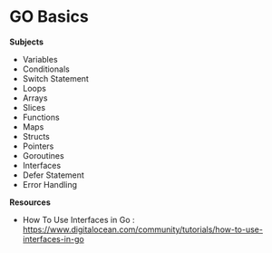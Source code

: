 # GO Basics

**Subjects**

- Variables
- Conditionals
- Switch Statement
- Loops
- Arrays
- Slices
- Functions
- Maps
- Structs
- Pointers
- Goroutines
- Interfaces
- Defer Statement
- Error Handling


**Resources**

- How To Use Interfaces in Go : https://www.digitalocean.com/community/tutorials/how-to-use-interfaces-in-go